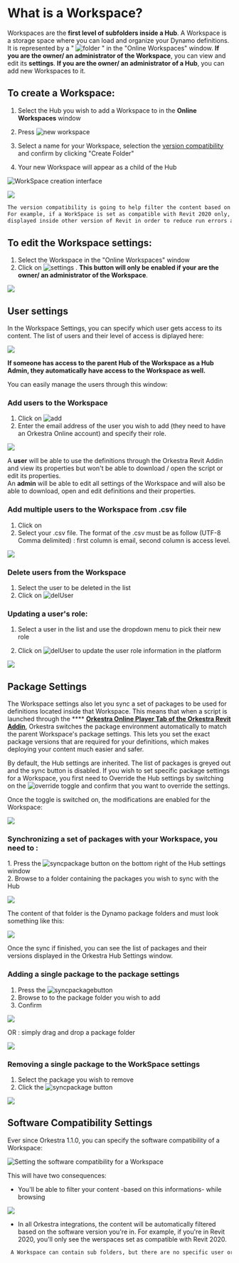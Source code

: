 # What is a Workspace?

Workspaces are the **first level of subfolders inside a Hub**. A Workspace is a storage space where you can load and organize your Dynamo definitions. It is represented by a " ![folder](https://datashapes.files.wordpress.com/2020/05/workspace.png?) " in the "Online Workspaces" window. **If you are the owner/ an administrator of the Workspace**, you can view and edit its **settings**. **If you are the owner/ an administrator of a Hub**, you can add new Workspaces to it.

## To create a Workspace:

1. Select the Hub you wish to add a Workspace to in the **Online Workspaces** window
2. Press  ![new workspace](https://datashapes.files.wordpress.com/2020/05/addworkspace.png?)
3.  Select a name for your Workspace, selection the [version compatibility](what-is-a-workspace.md#software-compatibility-settings) and confirm by clicking "Create Folder"


4.  Your new Workspace will appear as a child of the Hub



![WorkSpace creation interface](../.gitbook/assets/addworkspace.png)

![](https://datashapes.files.wordpress.com/2020/05/wsadded.png?)

```diff
The version compatibility is going to help filter the content based on the Revit/Rhino/Civil3D version you're in!
For example, if a WorkSpace is set as compatible with Revit 2020 only, it's content won't be 
displayed inside other version of Revit in order to reduce run errors and compatibility issues.
```

## To edit the Workspace settings:

1. Select the Workspace in the "Online Workspaces" window&#x20;
2. Click on ![settings](https://datashapes.files.wordpress.com/2020/05/hub-settings.png?) . **This button will only be enabled if your are the owner/ an administrator of the Workspace**.

![](https://datashapes.files.wordpress.com/2020/05/enterwssettings.png?)

## User settings

In the Workspace Settings, you can specify which user gets access to its content. The list of users and their level of access is diplayed here:

![](../.gitbook/assets/usersettings.png)

**If someone has access to the parent Hub of the Workspace as a Hub Admin, they automatically have access to the Workspace as well.**

You can easily manage the users through this window:

### Add users to the Workspace

1. Click on ![add](https://datashapes.files.wordpress.com/2020/05/adduser.png?)
2. Enter the email address of the user you wish to add (they need to have an Orkestra Online account) and specify their role.

![](https://datashapes.files.wordpress.com/2020/05/enteruser.png?)

A **user** will be able to use the definitions through the Orkestra Revit Addin and view its properties but won't be able to download / open the script or edit its properties. \
An **admin** will be able to edit all settings of the Workspace and will also be able to download, open and edit definitions and their properties.

### Add multiple users to the Workspace from .csv file <a href="#add-multiple-users-to-the-hub-from-.csv-file" id="add-multiple-users-to-the-hub-from-.csv-file"></a>

1. Click on <img src="../.gitbook/assets/image (2) (2).png" alt="" data-size="line"> ​​
2. Select your .csv file. The format of the .csv must be as follow (UTF-8 Comma delimited) : first column is email, second column is access level.

![](<../.gitbook/assets/image (1).png>)



### Delete users from the Workspace

1. Select the user to be deleted in the list&#x20;
2. Click on ![delUser](https://datashapes.files.wordpress.com/2020/05/deluser.png?)

### Updating a user's role:

1.  Select a user in the list and use the dropdown menu to pick their new role


2. Click on ![delUser](https://datashapes.files.wordpress.com/2020/05/updaterole.png?) to update the user role information in the platform&#x20;

![](../.gitbook/assets/userrole.png)

## Package Settings

The Workspace settings also let you sync a set of packages to be used for definitions located inside that Workspace. This means that when a script is launched through the **** [**Orkestra Online Player Tab of the Orkestra Revit Addin**](../orkestra-revit-addin/orkestra-online-player-tab.md), Orkestra switches the package environment automatically to match the parent Workspace's package settings. This lets you set the exact package versions that are required for your definitions, which makes deploying your content much easier and safer.

By default, the Hub settings are inherited. The list of packages is greyed out and the sync button is disabled. If you wish to set specific package settings for a Workspace, you first need to Override the Hub settings by switching on the ![override](https://datashapes.files.wordpress.com/2020/05/overridehubsettings.png?) toggle and confirm that you want to override the settings.

Once the toggle is switched on, the modifications are enabled for the Workspace:

![](../.gitbook/assets/overridehubsettings.gif)

### Synchronizing a set of packages with your Workspace, you need to :&#x20;

1\. Press the ![syncpackage](https://datashapes.files.wordpress.com/2020/05/synpackages-1.png?) button on the bottom right of the Hub settings window \
2\. Browse to a folder containing the packages you wish to sync with the Hub

![](https://datashapes.files.wordpress.com/2020/05/set-package-folder-1.png?)

The content of that folder is the Dynamo package folders and must look something like this:

![](https://datashapes.files.wordpress.com/2020/05/packages-1.png?)

Once the sync if finished, you can see the list of packages and their versions displayed in the Orkestra Hub Settings window.

### Adding a single package to the package settings

1. Press the <img src="../.gitbook/assets/image (12).png" alt="syncpackage" data-size="line">button&#x20;
2. Browse to to the package folder you wish to add
3. Confirm

![](../.gitbook/assets/addsinglepackage.gif)

OR : simply drag and drop a package folder

![](../.gitbook/assets/dragdrop-package.gif)

### Removing a single package to the WorkSpace settings

1. Select the package you wish to remove
2. Click the <img src="../.gitbook/assets/image (11).png" alt="syncpackage" data-size="line"> button

![](../.gitbook/assets/deletesingle-package.gif)

## Software Compatibility Settings

Ever since Orkestra 1.1.0, you can specify the software compatibility of a Workspace:

![Setting the software compatibility for a Workspace](../.gitbook/assets/softwarecompatibilitysettings.gif)

&#x20;This will have two consequences:&#x20;

* You'll be able to filter  your content -based on this informations- while browsing&#x20;

![](../.gitbook/assets/versionbroswsing.gif)

* In all Orkestra integrations, the content will be automatically filtered based on the software version you're in. For example, if you're in Revit 2020, you'll only see the werspaces set as compatible with Revit 2020.

```diff
 A Workspace can contain sub folders, but there are no specific user or package settings at their level
```
